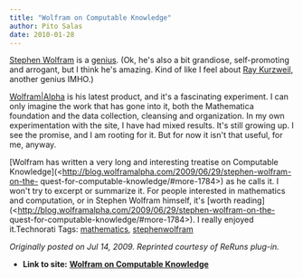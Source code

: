 ```yaml
---
title: "Wolfram on Computable Knowledge"
author: Pito Salas
date: 2010-01-28
---
```


[Stephen Wolfram](<http://en.wikipedia.org/wiki/Stephen_Wolfram>) is a
[genius](<http://en.wikipedia.org/wiki/Genius>). (Ok, he's also a bit
grandiose, self-promoting and arrogant, but I think he's amazing. Kind of like
I feel about [Ray Kurzweil](<http://en.wikipedia.org/wiki/Ray_kurzweil>),
another genius IMHO.)

[Wolfram|Alpha](<http://www.wolframalpha.com/>) is his latest product, and
it's a fascinating experiment. I can only imagine the work that has gone into
it, both the Mathematica foundation and the data collection, cleansing and
organization. In my own experimentation with the site, I have had mixed
results. It's still growing up. I see the promise, and I am rooting for it.
But for now it isn't that useful, for me, anyway.

[Wolfram has written a very long and interesting treatise on Computable
Knowledge](<http://blog.wolframalpha.com/2009/06/29/stephen-wolfram-on-the-
quest-for-computable-knowledge/#more-1784>) as he calls it. I won't try to
excerpt or summarize it. For people interested in mathematics and computation,
or in Stephen Wolfram himself, it's [worth
reading](<http://blog.wolframalpha.com/2009/06/29/stephen-wolfram-on-the-
quest-for-computable-knowledge/#more-1784>). I really enjoyed it.Technorati
Tags: [mathematics](<http://technorati.com/tag/mathematics>),
[stephenwolfram](<http://technorati.com/tag/stephenwolfram>)

_Originally posted on Jul 14, 2009. Reprinted courtesy of ReRuns plug-in._


* **Link to site:** **[Wolfram on Computable Knowledge](None)**
